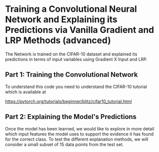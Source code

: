 # Training a Convolutional Neural Network and Explaining its Predictions via Vanilla Gradient and LRP Methods (advanced)

The Network is trained on the CIFAR-10 dataset and explained its predictions in terms of input variables using Gradient X Input and LRP.

## Part 1: Training the Convolutional Network

To understand this code you need to understand the CIFAR-10 tutorial which is available at

https://pytorch.org/tutorials/beginner/blitz/cifar10_tutorial.html

## Part 2: Explaining the Model's Predictions

Once the model has been learned, we would like to explore in more detail which input features the model uses to support the evidence it has found for the correct class. To test the different explanation methods, we will consider a small subset of 15 data points from the test set.

